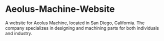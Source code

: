 # Aeolus-Machine-Website

A website for Aeolus Machine, located in San Diego, California. The company specializes in designing and machining parts for both individuals and industry. 

